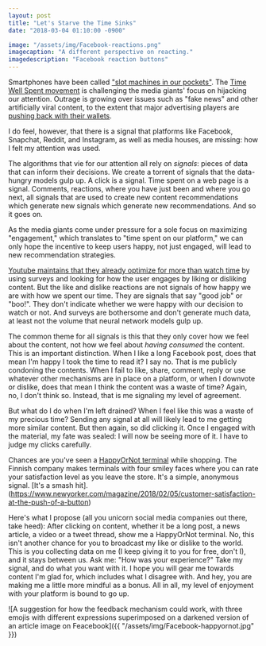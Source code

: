 ```yaml
---
layout: post
title: "Let's Starve the Time Sinks"
date: "2018-03-04 01:10:00 -0900"

image: "/assets/img/Facebook-reactions.png"
imagecaption: "A different perspective on reacting."
imagedescription: "Facebook reaction buttons"
---
```


Smartphones have been called ["slot machines in our pockets"](http://www.spiegel.de/international/zeitgeist/smartphone-addiction-is-part-of-the-design-a-1104237.html). The [Time Well Spent movement](http://humanetech.com/) is challenging the media giants' focus on hijacking our attention. Outrage is growing over issues such as "fake news" and other artificially viral content, to the extent that major advertising players are [pushing back with their wallets](http://www.foodingredientsfirst.com/news/unilevers-advertising-ultimatum-to-facebook-and-google-clean-up-toxic-content.html).

I do feel, however, that there is a signal that platforms like Facebook, Snapchat, Reddit, and Instagram, as well as media houses, are missing: how I felt my attention was used.

The algorithms that vie for our attention all rely on *signals*: pieces of data that can inform their decisions. We create a torrent of signals that the data-hungry models gulp up. A click is a signal. Time spent on a web page is a signal. Comments, reactions, where you have just been and where you go next, all signals that are used to create new content recommendations which generate new signals which generate new recommendations. And so it goes on.

As the media giants come under pressure for a sole focus on maximizing "engagement," which translates to "time spent on our platform," we can only hope the incentive to keep users happy, not just engaged, will lead to new recommendation strategies.

[Youtube maintains that they already optimize for more than watch time](https://www.theguardian.com/technology/2018/feb/02/how-youtubes-algorithm-distorts-truth) by using surveys and looking for how the user engages by liking or disliking content. But the like and dislike reactions are not signals of how happy we are with how we spent our time. They are signals that say "good job" or "boo!". They don't indicate whether we were happy with our decision to watch or not. And surveys are bothersome and don't generate much data, at least not the volume that neural network models gulp up.

The common theme for all signals is this that they only cover how we feel about the content, not how we feel about *having consumed* the content. This is an important distinction. When I like a long Facebook post, does that mean I'm happy I took the time to read it? I say no. That is me publicly condoning the contents. When I fail to like, share, comment, reply or use whatever other mechanisms are in place on a platform, or when I downvote or dislike, does that mean I think the content was a waste of time? Again, no, I don't think so. Instead, that is me signaling my level of agreement.

But what do I do when I'm left drained? When I feel like this was a waste of my precious time? Sending any signal at all will likely lead to me getting more similar content. But then again, so did clicking it. Once I engaged with the material, my fate was sealed: I will now be seeing more of it. I have to judge my clicks carefully.

Chances are you've seen a [HappyOrNot terminal](https://www.newyorker.com/magazine/2018/02/05/customer-satisfaction-at-the-push-of-a-button) while shopping. The Finnish company makes terminals with four smiley faces where you can rate your satisfaction level as you leave the store. It's a simple, anonymous signal. [It's a smash hit].(https://www.newyorker.com/magazine/2018/02/05/customer-satisfaction-at-the-push-of-a-button)

Here's what I propose (all you unicorn social media companies out there, take heed): After clicking on content, whether it be a long post, a news article, a video or a tweet thread, show me a HappyOrNot terminal. No, this isn't another chance for you to broadcast my like or dislike to the world. This is you collecting data on me (I keep giving it to you for free, don't I), and it stays between us. Ask me: "How was your experience?" Take my signal, and do what you want with it. I hope you will gear me towards content I'm glad for, which includes what I disagree with. And hey, you are making me a little more mindful as a bonus. All in all, my level of enjoyment with your platform is bound to go up.

![A suggestion for how the feedback mechanism could work, with three emojis with different expressions superimposed on a darkened version of an article image on Feacebook]({{ "/assets/img/Facebook-happyornot.jpg" }})
